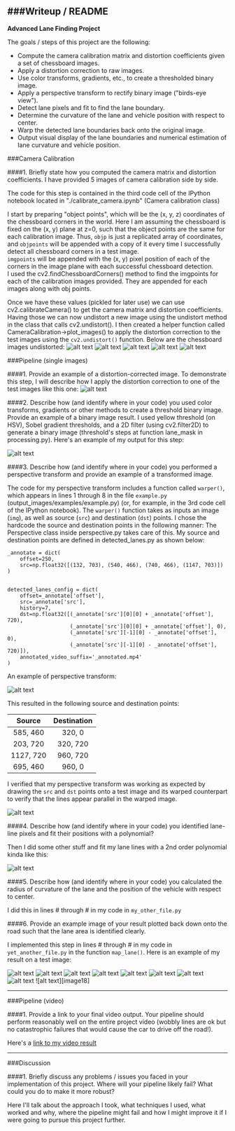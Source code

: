 
###Writeup / README
---
**Advanced Lane Finding Project**

The goals / steps of this project are the following:

* Compute the camera calibration matrix and distortion coefficients given a set of chessboard images.
* Apply a distortion correction to raw images.
* Use color transforms, gradients, etc., to create a thresholded binary image.
* Apply a perspective transform to rectify binary image ("birds-eye view").
* Detect lane pixels and fit to find the lane boundary.
* Determine the curvature of the lane and vehicle position with respect to center.
* Warp the detected lane boundaries back onto the original image.
* Output visual display of the lane boundaries and numerical estimation of lane curvature and vehicle position.

[//]: # (Image References)

[image1]: ./output_images/calibration1_undistorted.png "Undistorted Chessboard"
[image2]: ./output_images/calibration10_undistorted.png "Undistorted Chessboard"
[image3]: ./output_images/calibration11_undistorted.png "Undistorted Chessboard"
[image4]: ./output_images/calibration12_undistorted.png "Undistorted Chessboard"
[image5]: ./output_images/calibration13_undistorted.png "Undistorted Chessboard"
[image5b]: ./output_images/test1_undistorted.png "Undistorted actual image"
[image6]: ./output_images/test1.jpg "Road Transformed"
[image7]: ./examples/binary_combo_example.jpg "Binary Example"
[image8]: ./examples/warped_straight_lines.jpg "Warp Example"
[image9]: ./examples/color_fit_lines.jpg "Fit Visual"
[image10]: ./output_images/straight_lines1_annotated.png "Output"
[image11]: ./output_images/straight_lines2_annotated.png "Output"
[image12]: ./output_images/test1_annotated.png "Output"
[image13]: ./output_images/test2_annotated.png "Output"
[image14]: ./output_images/test3_annotated.png "Output"
[image15]: ./output_images/test4_annotated.png "Output"
[image16]: ./output_images/test5_annotated.png "Output"
[image17]: ./output_images/test6_annotated.png "Output"
[video18]: https://youtu.be/MB3E06JQVwQ "Video"

###Camera Calibration

####1. Briefly state how you computed the camera matrix and distortion coefficients. I have provided 5 images of camera calibration side by side.

The code for this step is contained in the third code cell of the IPython notebook located in "./calibrate_camera.ipynb" (Camera calibration class)  

I start by preparing "object points", which will be the (x, y, z) coordinates of the chessboard corners in the world. Here I am assuming the chessboard is fixed on the (x, y) plane at z=0, such that the object points are the same for each calibration image.  Thus, `objp` is just a replicated array of coordinates, and `objpoints` will be appended with a copy of it every time I successfully detect all chessboard corners in a test image.  
`imgpoints` will be appended with the (x, y) pixel position of each of the corners in the image plane with each successful chessboard detection.  
I used the cv2.findChessboardCorners() method to find the imgpoints for each of the calibration images provided. They are appended for each images along with obj points.

Once we have these values (pickled for later use) we can use cv2.calibrateCamera() to get the camera matrix and distortion coefficients. 
Having those we can now undistort a new image using the undistort method in the class that calls cv2.undistort().
I then created a helper function called CameraCalibration->plot_images() to apply the distortion correction to the test images using the `cv2.undistort()` function. Below are the chessboard images undistorted:
![alt text][image1]
![alt text][image2]
![alt text][image3]
![alt text][image4]
![alt text][image5]

###Pipeline (single images)

####1. Provide an example of a distortion-corrected image.
To demonstrate this step, I will describe how I apply the distortion correction to one of the test images like this one:
![alt text][image5b]

####2. Describe how (and identify where in your code) you used color transforms, gradients or other methods to create a threshold binary image.  Provide an example of a binary image result.
I used yellow threshold (on HSV), Sobel gradient thresholds, and a 2D filter (using cv2.filter2D) to generate a binary image (threshold's steps at function lane_mask in processing.py). Here's an example of my output for this step:

![alt text][image7]

####3. Describe how (and identify where in your code) you performed a perspective transform and provide an example of a transformed image.

The code for my perspective transform includes a function called `warper()`, which appears in lines 1 through 8 in the file `example.py` (output_images/examples/example.py) (or, for example, in the 3rd code cell of the IPython notebook).  The `warper()` function takes as inputs an image (`img`), as well as source (`src`) and destination (`dst`) points.  I chose the hardcode the source and destination points in the following manner:
The Perspective class inside perspective.py takes care of this. My source and destination points are defined in detected_lanes.py as shown below:

```
_annotate = dict(
    offset=250,
    src=np.float32([(132, 703), (540, 466), (740, 466), (1147, 703)])
)


detected_lanes_config = dict(
    offset=_annotate['offset'],
    src=_annotate['src'],
    history=7,
    dst=np.float32([(_annotate['src'][0][0] + _annotate['offset'], 720),
                    (_annotate['src'][0][0] + _annotate['offset'], 0),
                    (_annotate['src'][-1][0] - _annotate['offset'], 0),
                    (_annotate['src'][-1][0] - _annotate['offset'], 720)]),
    annotated_video_suffix='_annotated.mp4'
)

```
An example of perspective transform:

![alt text][image8]

This resulted in the following source and destination points:

| Source        | Destination   | 
|:-------------:|:-------------:| 
| 585, 460      | 320, 0        | 
| 203, 720      | 320, 720      |
| 1127, 720     | 960, 720      |
| 695, 460      | 960, 0        |

I verified that my perspective transform was working as expected by drawing the `src` and `dst` points onto a test image and its warped counterpart to verify that the lines appear parallel in the warped image.

![alt text][image9]

####4. Describe how (and identify where in your code) you identified lane-line pixels and fit their positions with a polynomial?

Then I did some other stuff and fit my lane lines with a 2nd order polynomial kinda like this:

![alt text][image10]

####5. Describe how (and identify where in your code) you calculated the radius of curvature of the lane and the position of the vehicle with respect to center.

I did this in lines # through # in my code in `my_other_file.py`

####6. Provide an example image of your result plotted back down onto the road such that the lane area is identified clearly.

I implemented this step in lines # through # in my code in `yet_another_file.py` in the function `map_lane()`.  Here is an example of my result on a test image:

![alt text][image10]
![alt text][image11]
![alt text][image12]
![alt text][image13]
![alt text][image14]
![alt text][image15]
![alt text][image16]
![alt text][image17]
![alt text][image18]

---

###Pipeline (video)

####1. Provide a link to your final video output.  Your pipeline should perform reasonably well on the entire project video (wobbly lines are ok but no catastrophic failures that would cause the car to drive off the road!).

Here's a [link to my video result](https://youtu.be/MB3E06JQVwQ)

---

###Discussion

####1. Briefly discuss any problems / issues you faced in your implementation of this project.  Where will your pipeline likely fail?  What could you do to make it more robust?

Here I'll talk about the approach I took, what techniques I used, what worked and why, where the pipeline might fail and how I might improve it if I were going to pursue this project further.  

